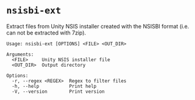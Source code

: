 # `nsisbi-ext`
Extract files from Unity NSIS installer created with the NSISBI format (i.e. can not be extracted with 7zip).

```
Usage: nsisbi-ext [OPTIONS] <FILE> <OUT_DIR>

Arguments:
  <FILE>     Unity NSIS installer file
  <OUT_DIR>  Output directory

Options:
  -r, --regex <REGEX>  Regex to filter files
  -h, --help           Print help
  -V, --version        Print version
```